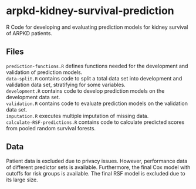 # arpkd-kidney-survival-prediction
R Code for developing and evaluating prediction models for kidney survival of ARPKD patients.

## Files
`prediction-functions.R` defines functions needed for the development and validation of prediction models.  
`data-split.R` contains code to split a total data set into development and validation data set, stratifying for some variables.  
`development.R` contains code to develop prediction models on the development data set.  
`validation.R` contains code to evaluate prediction models on the validation data set.  
`imputation.R` executes multiple imputation of missing data.  
`calculate-RSF-predictions.R` contains code to calculate predicted scores from pooled random survival forests.

## Data
Patient data is excluded due to privacy issues. However, performance data of different predictor sets is available. Furthermore, the final Cox model with cutoffs for risk groups is available. The final RSF model is excluded due to its large size. 

